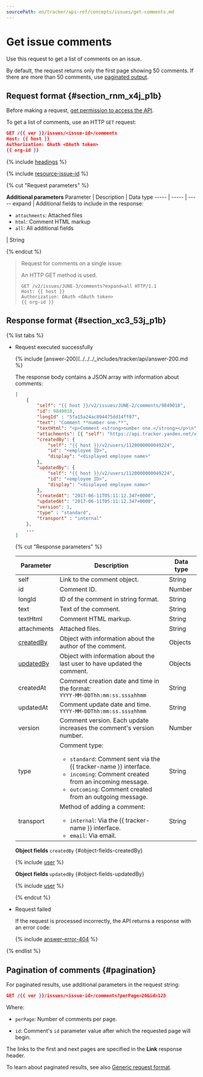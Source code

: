 ```yaml
---
sourcePath: en/tracker/api-ref/concepts/issues/get-comments.md
---
```

# Get issue comments

Use this request to get a list of comments on an issue.

By default, the request returns only the first page showing 50 comments. If there are more than 50 comments, use [paginated output](#pagination).

## Request format {#section_rnm_x4j_p1b}

Before making a request, [get permission to access the API](../access.md).

To get a list of comments, use an HTTP `GET` request:

```json
GET /{{ ver }}/issues/<issue-id>/comments
Host: {{ host }}
Authorization: OAuth <OAuth token>
{{ org-id }}
```

{% include [headings](../../../_includes/tracker/api/headings.md) %}

{% include [resource-issue-id](../../../_includes/tracker/api/resource-issue-id.md) %}

{% cut "Request parameters" %}

**Additional parameters**
Parameter | Description | Data type
----- | ----- | -----
expand | Additional fields to include in the response: <ul><li>`attachments`: Attached files</li><li>`html`: Comment HTML markup</li><li>`all`: All additional fields</li></ul> | String

{% endcut %}

> Request for comments on a single issue:
>
> An HTTP GET method is used.
>
> ```
> GET /v2/issues/JUNE-3/comments?expand=all HTTP/1.1
> Host: {{ host }}
> Authorization: OAuth <OAuth token>
> {{ org-id }}
> ```

## Response format {#section_xc3_53j_p1b}

{% list tabs %}

- Request executed successfully


    {% include [answer-200](../../../_includes/tracker/api/answer-200.md %}

    The response body contains a JSON array with information about comments:

    ```json
    [
        {
            "self": "{{ host }}/v2/issues/JUNE-2/comments/9849018",
            "id": 9849018,
            "longId" : "5fa15a24ac894475dd14ff07",
            "text": "Comment **number one.**",
            "textHtml": "<p>Comment <strong>number one.</strong></p>\n",
            "attachments": [{ "self": "https://api.tracker.yandex.net/v2/issues/JUNE-3/attachments/1", "id": "1", "display": "Untitled.png" }],
            "createdBy": {
                "self": "{{ host }}/v2/users/1120000000049224",
                "id": "<employee ID>",
                "display": "<displayed employee name>"
            },
            "updatedBy": {
                "self": "{{ host }}/v2/users/1120000000049224",
                "id": "<employee ID>",
                "display": "<displayed employee name>"
            },
            "createdAt": "2017-06-11T05:11:12.347+0000",
            "updatedAt": "2017-06-11T05:11:12.347+0000",
            "version": 1,
            "type" : "standard",
            "transport" : "internal" 
        },
        ...
    ]
    ```

   {% cut "Response parameters" %}

   | Parameter | Description | Data type |
   ----- | ----- | -----
   | self | Link to the comment object. | String |
   | id | Comment ID. | Number |
   | longId | ID of the comment in string format. | String |
   | text | Text of the comment. | String |
   | textHtml | Comment HTML markup. | String |
   | attachments | Attached files. | String |
   | [createdBy](#object-fields-createdBy) | Object with information about the author of the comment. | Objects |
   | [updatedBy](#object-fields-updatedBy) | Object with information about the last user to have updated the comment. | Objects |
   | createdAt | Comment creation date and time in the format: <br/>```YYYY-MM-DDThh:mm:ss.sss±hhmm ``` | String |
   | updatedAt | Comment update date and time.<br/>``` YYYY-MM-DDThh:mm:ss.sss±hhmm ``` | String |
   | version | Comment version. Each update increases the comment's version number. | Number |
   | type | Comment type:<ul><li>`standard`: Comment sent via the {{ tracker-name }} interface.</li><li>`incoming`: Comment created from an incoming message.</li><li>`outcoming`: Comment created from an outgoing message.</li></ul> | String |
   | transport | Method of adding a comment:<ul><li>`internal`: Via the {{ tracker-name }} interface.</li><li>`email`: Via email.</li></ul> | String |

    **Object fields** `createdBy` {#object-fields-createdBy}

   {% include [user](../../../_includes/tracker/api/user.md) %}

    **Object fields** `updatedBy` {#object-fields-updatedBy}

   {% include [user](../../../_includes/tracker/api/user.md) %}

   {% endcut %}

- Request failed

    If the request is processed incorrectly, the API returns a response with an error code:

    {% include [answer-error-404](../../../_includes/tracker/api/answer-error-404.md) %}

{% endlist %}

## Pagination of comments {#pagination}

For paginated results, use additional parameters in the request string:

```json
GET /{{ ver }}/issues/<issue-id>/comments?perPage=20&id=123
```

Where:

* `perPage`: Number of comments per page.

* `id`: Comment's `id` parameter value after which the requested page will begin.

The links to the first and next pages are specified in the **Link** response header.

To learn about paginated results, see also [Generic request format](../../common-format.md#displaying-results).
